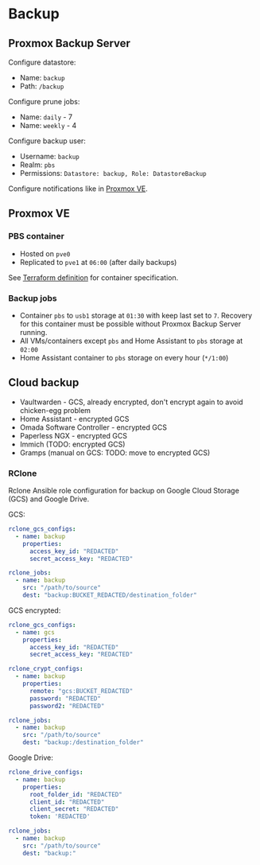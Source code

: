 # Backup

## Proxmox Backup Server

Configure datastore:

* Name: `backup`
* Path: `/backup`

Configure prune jobs:

* Name: `daily` - 7
* Name: `weekly` - 4

Configure backup user:

* Username: `backup`
* Realm: `pbs`
* Permissions: `Datastore: backup, Role: DatastoreBackup`

Configure notifications like in [Proxmox VE](proxmox.md).

## Proxmox VE

### PBS container

* Hosted on `pve0`
* Replicated to `pve1` at `06:00` (after daily backups)

See [Terraform definition](../terraform/wieprz/main.tf) for container specification.

### Backup jobs

* Container `pbs` to `usb1` storage at `01:30` with keep last set to `7`. Recovery for this container must be possible without Proxmox Backup Server running.
* All VMs/containers except `pbs` and Home Assistant to `pbs` storage at `02:00`
* Home Assistant container to `pbs` storage on every hour (`*/1:00`)

## Cloud backup

* Vaultwarden - GCS, already encrypted, don't encrypt again to avoid chicken-egg problem
* Home Assistant - encrypted GCS
* Omada Software Controller - encrypted GCS
* Paperless NGX - encrypted GCS
* Immich (TODO: encrypted GCS)
* Gramps (manual on GCS: TODO: move to encrypted GCS)

### RClone

Rclone Ansible role configuration for backup on Google Cloud Storage (GCS) and Google Drive.

GCS:

```yaml
rclone_gcs_configs:
  - name: backup 
    properties:
      access_key_id: "REDACTED"
      secret_access_key: "REDACTED"

rclone_jobs:
  - name: backup
    src: "/path/to/source"
    dest: "backup:BUCKET_REDACTED/destination_folder"
```

GCS encrypted:

```yaml
rclone_gcs_configs:
  - name: gcs 
    properties:
      access_key_id: "REDACTED"
      secret_access_key: "REDACTED"

rclone_crypt_configs:
  - name: backup
    properties:
      remote: "gcs:BUCKET_REDACTED"
      password: "REDACTED"
      password2: "REDACTED"

rclone_jobs:
  - name: backup
    src: "/path/to/source"
    dest: "backup:/destination_folder"
```

Google Drive:

```yaml
rclone_drive_configs:
  - name: backup
    properties:
      root_folder_id: "REDACTED"      
      client_id: "REDACTED"
      client_secret: "REDACTED"
      token: 'REDACTED'

rclone_jobs:
  - name: backup
    src: "/path/to/source"
    dest: "backup:"
```
